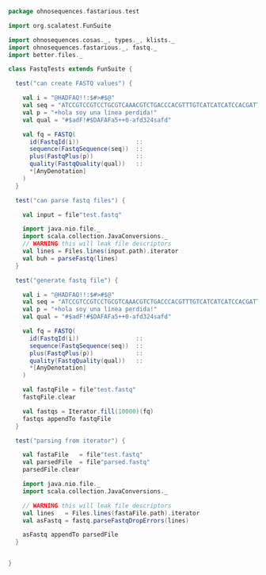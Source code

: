 
```scala
package ohnosequences.fastarious.test

import org.scalatest.FunSuite

import ohnosequences.cosas._, types._, klists._
import ohnosequences.fastarious._, fastq._
import better.files._

class FastqTests extends FunSuite {

  test("can create FASTQ values") {

    val i = "@HADFAQ!!:$#>#$@"
    val seq = "ATCCGTCCGTCCTGCGTCAAACGTCTGACCCACGTTTGTCATCATCATCCACGATTTCACAACAGTGTCAACTGAACACACCCCCCCCCCCCCCCCCCCCCCCCCCCCCCCCCCCCCCCCCCCTACATATAATATATATATACCCGACCCCCTTCTACACTCCCCCCCCCCCACATGGTCATACAACT"
    val p = "+hola soy una línea perdida!"
    val qual = "#$adF!#$DAFAFa5++0-afd324safd"

    val fq = FASTQ(
      id(FastqId(i))                ::
      sequence(FastqSequence(seq))  ::
      plus(FastqPlus(p))            ::
      quality(FastqQuality(qual))   ::
      *[AnyDenotation]
    )
  }

  test("can parse fastq files") {

    val input = file"test.fastq"

    import java.nio.file._
    import scala.collection.JavaConversions._
    // WARNING this will leak file descriptors
    val lines = Files.lines(input.path).iterator
    val buh = parseFastq(lines)
  }

  test("generate fastq file") {

    val i = "@HADFAQ!!:$#>#$@"
    val seq = "ATCCGTCCGTCCTGCGTCAAACGTCTGACCCACGTTTGTCATCATCATCCACGATTTCACAACAGTGTCAACTGAACACACCCCCCCCCCCCCCCCCCCCCCCCCCCCCCCCCCCCCCCCCCCTACATATAATATATATATACCCGACCCCCTTCTACACTCCCCCCCCCCCACATGGTCATACAACT"
    val p = "+hola soy una línea perdida!"
    val qual = "#$adF!#$DAFAFa5++0-afd324safd"

    val fq = FASTQ(
      id(FastqId(i))                ::
      sequence(FastqSequence(seq))  ::
      plus(FastqPlus(p))            ::
      quality(FastqQuality(qual))   ::
      *[AnyDenotation]
    )

    val fastqFile = file"test.fastq"
    fastqFile.clear

    val fastqs = Iterator.fill(10000)(fq)
    fastqs appendTo fastqFile
  }

  test("parsing from iterator") {

    val fastaFile   = file"test.fastq"
    val parsedFile  = file"parsed.fastq"
    parsedFile.clear

    import java.nio.file._
    import scala.collection.JavaConversions._

    // WARNING this will leak file descriptors
    val lines   = Files.lines(fastaFile.path).iterator
    val asFastq = fastq.parseFastqDropErrors(lines)

    asFastq appendTo parsedFile
  }


}

```




[main/scala/fasta.scala]: ../../main/scala/fasta.scala.md
[main/scala/fastq.scala]: ../../main/scala/fastq.scala.md
[main/scala/ncbiHeaders.scala]: ../../main/scala/ncbiHeaders.scala.md
[main/scala/utils.scala]: ../../main/scala/utils.scala.md
[test/scala/FastaTests.scala]: FastaTests.scala.md
[test/scala/FastqTests.scala]: FastqTests.scala.md
[test/scala/NcbiHeadersTests.scala]: NcbiHeadersTests.scala.md